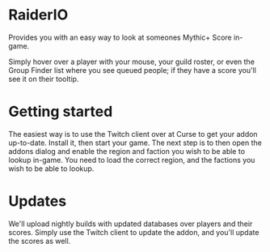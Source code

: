# RaiderIO

Provides you with an easy way to look at someones Mythic+ Score in-game.

Simply hover over a player with your mouse, your guild roster, or even the Group Finder list where you see queued people; if they have a score you'll see it on their tooltip.

# Getting started

The easiest way is to use the Twitch client over at Curse to get your addon up-to-date. Install it, then start your game. The next step is to then open the addons dialog and enable the region and faction you wish to be able to lookup in-game. You need to load the correct region, and the factions you wish to be able to lookup.

# Updates

We'll upload nightly builds with updated databases over players and their scores. Simply use the Twitch client to update the addon, and you'll update the scores as well.
